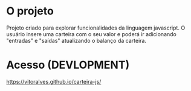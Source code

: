 # O projeto
Projeto criado para explorar funcionalidades da linguagem javascript. 
O usuário insere uma carteira com o seu valor e poderá ir adicionando "entradas" e "saídas" atualizando o balanço da carteira.

# Acesso (DEVLOPMENT)
https://vitoralves.github.io/carteira-js/
